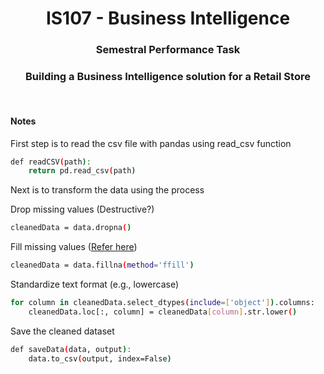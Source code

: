 <div style="text-align: center">

# IS107 - Business Intelligence

### Semestral Performance Task

### Building a Business Intelligence solution for a Retail Store

</div>

<br />

#### Notes

First step is to read the csv file with pandas using read_csv function

```bash
def readCSV(path):
    return pd.read_csv(path)
```

Next is to transform the data using the process

Drop missing values (Destructive?)

```bash
cleanedData = data.dropna()
```

Fill missing values ([Refer here](https://www.geeksforgeeks.org/python-pandas-dataframe-ffill/))

```bash
cleanedData = data.fillna(method='ffill')
```

Standardize text format (e.g., lowercase)

```bash
for column in cleanedData.select_dtypes(include=['object']).columns:
    cleanedData.loc[:, column] = cleanedData[column].str.lower()
```

Save the cleaned dataset

```bash
def saveData(data, output):
    data.to_csv(output, index=False)
```
